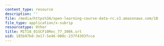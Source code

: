 ```yaml
---
content_type: resource
description: ''
file: /media/https%3A/open-learning-course-data-rc.s3.amazonaws.com/18-01sc-single-variable-calculus-fall-2010/185b97bd3e175e46980c237f4393fcca_MIT18_01SCF10Rec_77_300k.vtt
file_type: application/x-subrip
resourcetype: Other
title: MIT18_01SCF10Rec_77_300k.srt
uid: 185b97bd-3e17-5e46-980c-237f4393fcca
---
```

